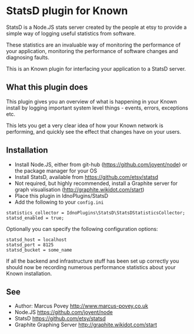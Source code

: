 StatsD plugin for Known
=======================

StatsD is a Node.JS stats server created by the people at etsy to provide a simple way of logging useful statistics from software.

These statistics are an invaluable way of monitoring the performance of your application, monitoring the performance of software
changes and diagnosing faults.

This is an Known plugin for interfacing your application to a StatsD server.

What this plugin does
---------------------
This plugin gives you an overview of what is happening in your Known install by logging important system level things - events, errors, exceptions etc.

This lets you get a very clear idea of how your Known network is performing, and quickly see the effect that changes have on your users.

Installation
------------
 * Install Node.JS, either from git-hub (https://github.com/joyent/node) or the package manager for your OS
 * Install StatsD, available from https://github.com/etsy/statsd
 * Not required, but highly recommended, install a Graphite server for graph visualisation (http://graphite.wikidot.com/start)
 * Place this plugin in IdnoPlugins/StatsD
 * Add the following to your ```config.ini```

```
statistics_collector = IdnoPlugins\StatsD\StatsDStatisticsCollector;
statsd_enabled = true;
```

Optionally you can specify the following configuration options:

```
statsd_host = localhost
statsd_port = 8125
statsd_bucket = some_name
```

If all the backend and infrastructure stuff has been set up correctly you should now be recording numerous performance statistics about your Known installation.

See
---
 * Author: Marcus Povey <http://www.marcus-povey.co.uk>
 * Node.JS <https://github.com/joyent/node>
 * StatsD <https://github.com/etsy/statsd>
 * Graphite Graphing Server <http://graphite.wikidot.com/start>

